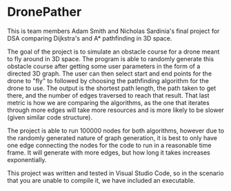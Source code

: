 # DronePather
This is team members Adam Smith and Nicholas Sardinia's final project for DSA comparing Dijkstra's and A* pathfinding in 3D space.

The goal of the project is to simulate an obstacle course for a drone meant to fly around in 3D space. The program is able to randomly generate this obstacle course after getting some user parameters in the form of a directed 3D graph. The user can then select start and end points for the drone to "fly" to followed by choosing the pathfinding algorithm for the drone to use. The output is the shortest path length, the path taken to get there, and the number of edges traversed to reach that result. That last metric is how we are comparing the algorithms, as the one that iterates through more edges will take more resources and is more likely to be slower (given similar code structure).

The project is able to run 100000 nodes for both algorithms, however due to the randomly generated nature of graph generation, it is best to only have one edge connecting the nodes for the code to run in a reasonable time frame. It will generate with more edges, but how long it takes increases exponentially.

This project was written and tested in Visual Studio Code, so in the scenario that you are unable to compile it, we have included an executable. 
